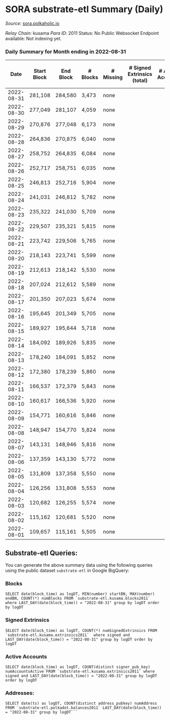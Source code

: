 # SORA substrate-etl Summary (Daily)

_Source_: [sora.polkaholic.io](https://sora.polkaholic.io)

*Relay Chain*: kusama
*Para ID*: 2011
Status: No Public Websocket Endpoint available: Not indexing yet.


### Daily Summary for Month ending in 2022-08-31


| Date | Start Block | End Block | # Blocks | # Missing | # Signed Extrinsics (total) | # Active Accounts | # Addresses with Balances | # Events | # Transfers | # XCM Transfers In | # XCM Transfers Out |
| ---- | ----------- | --------- | -------- | --------- | --------------------------- | ----------------- | ------------------------- | -------- | ----------- | ------------------ | ------------------- |
| 2022-08-31 | 281,108 | 284,580 | 3,473 | none  |  |  | 3 | 6,948 |   |   |   |
| 2022-08-30 | 277,049 | 281,107 | 4,059 | none  |  |  | 3 | 8,121 |   |   |   |
| 2022-08-29 | 270,876 | 277,048 | 6,173 | none  |  |  | 3 | 12,349 |   |   |   |
| 2022-08-28 | 264,836 | 270,875 | 6,040 | none  |  |  | 3 | 12,083 |   |   |   |
| 2022-08-27 | 258,752 | 264,835 | 6,084 | none  |  |  | 3 | 12,172 |   |   |   |
| 2022-08-26 | 252,717 | 258,751 | 6,035 | none  |  |  | 3 | 12,073 |   |   |   |
| 2022-08-25 | 246,813 | 252,716 | 5,904 | none  |  |  | 3 | 11,811 |   |   |   |
| 2022-08-24 | 241,031 | 246,812 | 5,782 | none  |  |  | 3 | 11,568 |   |   |   |
| 2022-08-23 | 235,322 | 241,030 | 5,709 | none  |  |  | 3 | 11,421 |   |   |   |
| 2022-08-22 | 229,507 | 235,321 | 5,815 | none  |  |  | 3 | 11,633 |   |   |   |
| 2022-08-21 | 223,742 | 229,506 | 5,765 | none  |  |  | 3 | 11,533 |   |   |   |
| 2022-08-20 | 218,143 | 223,741 | 5,599 | none  |  |  | 3 | 11,201 |   |   |   |
| 2022-08-19 | 212,613 | 218,142 | 5,530 | none  |  |  | 3 | 11,063 |   |   |   |
| 2022-08-18 | 207,024 | 212,612 | 5,589 | none  |  |  | 3 | 11,181 |   |   |   |
| 2022-08-17 | 201,350 | 207,023 | 5,674 | none  |  |  | 3 | 11,352 |   |   |   |
| 2022-08-16 | 195,645 | 201,349 | 5,705 | none  |  |  | 3 | 11,413 |   |   |   |
| 2022-08-15 | 189,927 | 195,644 | 5,718 | none  |  |  | 3 | 11,439 |   |   |   |
| 2022-08-14 | 184,092 | 189,926 | 5,835 | none  |  |  | 3 | 11,673 |   |   |   |
| 2022-08-13 | 178,240 | 184,091 | 5,852 | none  |  |  | 3 | 11,707 |   |   |   |
| 2022-08-12 | 172,380 | 178,239 | 5,860 | none  |  |  | 3 | 11,724 |   |   |   |
| 2022-08-11 | 166,537 | 172,379 | 5,843 | none  |  |  | 3 | 11,689 |   |   |   |
| 2022-08-10 | 160,617 | 166,536 | 5,920 | none  |  |  | 3 | 11,843 |   |   |   |
| 2022-08-09 | 154,771 | 160,616 | 5,846 | none  |  |  | 3 | 11,696 |   |   |   |
| 2022-08-08 | 148,947 | 154,770 | 5,824 | none  |  |  | 3 | 11,651 |   |   |   |
| 2022-08-07 | 143,131 | 148,946 | 5,816 | none  |  |  | 3 | 11,635 |   |   |   |
| 2022-08-06 | 137,359 | 143,130 | 5,772 | none  |  |  | 3 | 11,547 |   |   |   |
| 2022-08-05 | 131,809 | 137,358 | 5,550 | none  |  |  | 3 | 11,103 |   |   |   |
| 2022-08-04 | 126,256 | 131,808 | 5,553 | none  |  |  | 3 | 11,109 |   |   |   |
| 2022-08-03 | 120,682 | 126,255 | 5,574 | none  |  |  | 3 | 11,151 |   |   |   |
| 2022-08-02 | 115,162 | 120,681 | 5,520 | none  |  |  | 3 | 11,044 |   |   |   |
| 2022-08-01 | 109,657 | 115,161 | 5,505 | none  |  |  | 3 | 11,013 |   |   |   |

## Substrate-etl Queries:
You can generate the above summary data using the following queries using the public dataset `substrate-etl` in Google BigQuery:


### Blocks
```
SELECT date(block_time) as logDT, MIN(number) startBN, MAX(number) endBN, COUNT(*) numBlocks FROM `substrate-etl.kusama.blocks2011`  where LAST_DAY(date(block_time)) = "2022-08-31" group by logDT order by logDT
```


### Signed Extrinsics
```
SELECT date(block_time) as logDT, COUNT(*) numSignedExtrinsics FROM `substrate-etl.kusama.extrinsics2011`  where signed and LAST_DAY(date(block_time)) = "2022-08-31" group by logDT order by logDT
```


### Active Accounts
```
SELECT date(block_time) as logDT, COUNT(distinct signer_pub_key) numAccountsActive FROM `substrate-etl.kusama.extrinsics2011` where signed and LAST_DAY(date(block_time)) = "2022-08-31" group by logDT order by logDT
```


### Addresses:
```
SELECT date(ts) as logDT, COUNT(distinct address_pubkey) numAddress FROM `substrate-etl.polkadot.balances2011` LAST_DAY(date(block_time)) = "2022-08-31" group by logDT```

